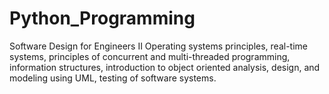 # Python_Programming
Software Design for Engineers II Operating systems principles, real-time systems, principles of concurrent and multi-threaded programming, information structures, introduction to object oriented analysis, design, and modeling using UML, testing of software systems.
